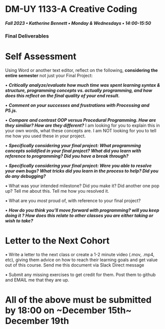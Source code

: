 # DM-UY 1133-A Creative Coding
##### Fall 2023 • Katherine Bennett • Monday & Wednesdays • 14:00-15:50


### Final Deliverables

# Self Assessment

Using Word or another text editor, reflect on the following, **considering the entire semester** not just your Final Project: 

• ***Critically analyze/evaluate how much time was spent learning syntax & structure, programming concepts vs. actually programming, and how does this reflect on the final quality of your end result.***

• ***Comment on your successes and frustrations with Processing and P5.js.***

• ***Compare and contrast OOP versus Procedural Programming. How are they similiar? How are they different?*** I am looking for you to explain this in your own words, what these concepts are. I am NOT looking for you to tell me how you used these in your project.


• ***Specifically considering your final project: What programming concepts solidified in your final project? What did you learn with reference to programming? Did you have a break through?***

• ***Specifically considering your final project: Were you able to resolve your own bugs? What tricks did you learn in the process to help? Did you do any debugging?*** 

• What was your intended milestone? Did you make it? Did another one pop up? Tell me about this. Tell me how you resolved it.

• What are you *most* proud of, with reference to your final project?


• ***How do you think you'll move forward with programming? will you keep doing it ? How does this relate to other classes you are either taking or wish to take?*** 


# Letter to the Next Cohort

• Write a letter to the next class or create a 1-2 minute video (.mov, .mp4, etc), giving them advice on how to reach their learning goals and get value out of this course. Send me this document via Slack Direct message


• Submit any missing exercises to get credit for them. Post them to github and EMAIL me that they are up.



# All of the above must be submitted by 18:00 on ~December 15th~ December 19th